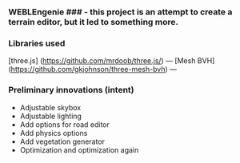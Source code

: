 ### WEBLEngenie ### - this project is an attempt to create a terrain editor, but it led to something more.

### Libraries used ###

[three.js] (https://github.com/mrdoob/three.js/) &mdash;
[Mesh BVH] (https://github.com/gkjohnson/three-mesh-bvh) &mdash;

### Preliminary innovations (intent) ###

- Adjustable skybox
- Adjustable lighting
- Add options for road editor
- Add physics options
- Add vegetation generator
- Optimization and optimization again